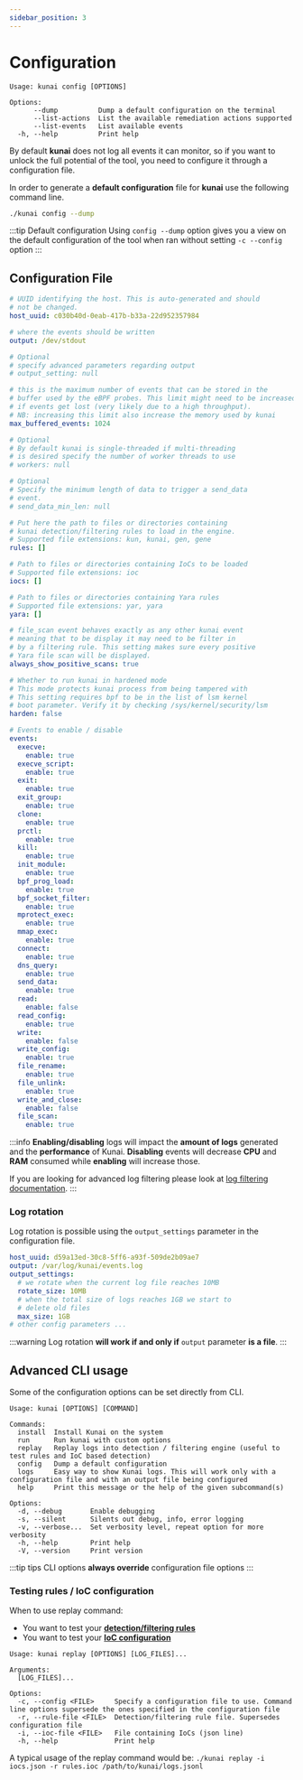 ```yaml
---
sidebar_position: 3
---
```


# Configuration

```
Usage: kunai config [OPTIONS]

Options:
      --dump          Dump a default configuration on the terminal
      --list-actions  List the available remediation actions supported
      --list-events   List available events
  -h, --help          Print help
```

By default **kunai** does not log all events it can monitor, so if you want to unlock the full potential of the tool, you need to configure it through a configuration file.

In order to generate a **default configuration** file for **kunai** use the following command line.

```bash
./kunai config --dump
```

:::tip Default configuration
Using `config --dump` option gives you a view on the default configuration of the tool when ran without setting `-c --config` option
:::

## Configuration File

```yaml
# UUID identifying the host. This is auto-generated and should
# not be changed.
host_uuid: c030b40d-0eab-417b-b33a-22d952357984

# where the events should be written
output: /dev/stdout

# Optional
# specify advanced parameters regarding output
# output_setting: null

# this is the maximum number of events that can be stored in the 
# buffer used by the eBPF probes. This limit might need to be increased
# if events get lost (very likely due to a high throughput).
# NB: increasing this limit also increase the memory used by kunai
max_buffered_events: 1024

# Optional
# By default kunai is single-threaded if multi-threading
# is desired specify the number of worker threads to use
# workers: null

# Optional
# Specify the minimum length of data to trigger a send_data
# event.
# send_data_min_len: null

# Put here the path to files or directories containing 
# kunai detection/filtering rules to load in the engine. 
# Supported file extensions: kun, kunai, gen, gene
rules: []

# Path to files or directories containing IoCs to be loaded
# Supported file extensions: ioc
iocs: []

# Path to files or directories containing Yara rules
# Supported file extensions: yar, yara
yara: []

# file_scan event behaves exactly as any other kunai event
# meaning that to be display it may need to be filter in
# by a filtering rule. This setting makes sure every positive
# Yara file scan will be displayed.
always_show_positive_scans: true

# Whether to run kunai in hardened mode
# This mode protects kunai process from being tampered with
# This setting requires bpf to be in the list of lsm kernel
# boot parameter. Verify it by checking /sys/kernel/security/lsm
harden: false

# Events to enable / disable
events:
  execve:
    enable: true
  execve_script:
    enable: true
  exit:
    enable: true
  exit_group:
    enable: true
  clone:
    enable: true
  prctl:
    enable: true
  kill:
    enable: true
  init_module:
    enable: true
  bpf_prog_load:
    enable: true
  bpf_socket_filter:
    enable: true
  mprotect_exec:
    enable: true
  mmap_exec:
    enable: true
  connect:
    enable: true
  dns_query:
    enable: true
  send_data:
    enable: true
  read:
    enable: false
  read_config:
    enable: true
  write:
    enable: false
  write_config:
    enable: true
  file_rename:
    enable: true
  file_unlink:
    enable: true
  write_and_close:
    enable: false
  file_scan:
    enable: true
```

:::info 
**Enabling/disabling** logs will impact the **amount of logs** generated and the **performance** of Kunai. **Disabling** events will decrease **CPU** and **RAM** consumed while **enabling** will increase those.

If you are looking for advanced log filtering please look at [log filtering documentation](./advanced/rule_configuration).
:::

### Log rotation

Log rotation is possible using the `output_settings` parameter 
in the configuration file. 

```yaml
host_uuid: d59a13ed-30c8-5ff6-a93f-509de2b09ae7
output: /var/log/kunai/events.log
output_settings:
  # we rotate when the current log file reaches 10MB
  rotate_size: 10MB
  # when the total size of logs reaches 1GB we start to
  # delete old files
  max_size: 1GB
# other config parameters ...
```

:::warning
Log rotation **will work if and only if** `output`
parameter **is a file**.
:::

## Advanced CLI usage

Some of the configuration options can be set directly from CLI.

```
Usage: kunai [OPTIONS] [COMMAND]

Commands:
  install  Install Kunai on the system
  run      Run kunai with custom options
  replay   Replay logs into detection / filtering engine (useful to test rules and IoC based detection)
  config   Dump a default configuration
  logs     Easy way to show Kunai logs. This will work only with a configuration file and with an output file being configured
  help     Print this message or the help of the given subcommand(s)

Options:
  -d, --debug       Enable debugging
  -s, --silent      Silents out debug, info, error logging
  -v, --verbose...  Set verbosity level, repeat option for more verbosity
  -h, --help        Print help
  -V, --version     Print version
```

:::tip tips
CLI options **always override** configuration file options
:::

### Testing rules / IoC configuration

When to use replay command:
* You want to test your [**detection/filtering rules**](advanced/rule_configuration.md)
* You want to test your [**IoC configuration**](advanced/ioc_configuration.md)

```
Usage: kunai replay [OPTIONS] [LOG_FILES]...

Arguments:
  [LOG_FILES]...  

Options:
  -c, --config <FILE>     Specify a configuration file to use. Command line options supersede the ones specified in the configuration file
  -r, --rule-file <FILE>  Detection/filtering rule file. Supersedes configuration file
  -i, --ioc-file <FILE>   File containing IoCs (json line)
  -h, --help              Print help
```

A typical usage of the replay command would be: `./kunai replay -i iocs.json -r rules.ioc /path/to/kunai/logs.jsonl`
